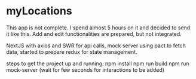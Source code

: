 # myLocations

This app is not complete. I spend almost 5 hours on it 
and decided to send it like this.
Add and edit functionalities are prepared, but not integrated.

NextJS with axios and SWR for api calls, mock server using pact to fetch data,
started to prepare redux for state management.

steps to get the project up and running:
npm install
npm run build
npm run mock-server (wait for few seconds for interactions to be added)